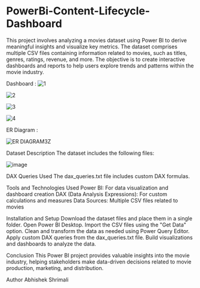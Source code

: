 # PowerBi-Content-Lifecycle-Dashboard
This project involves analyzing a movies dataset using Power BI to derive meaningful insights and visualize key metrics. The dataset comprises multiple CSV files containing information related to movies, such as titles, genres, ratings, revenue, and more. The objective is to create interactive dashboards and reports to help users explore trends and patterns within the movie industry.

Dashboard : ![1](https://github.com/user-attachments/assets/71fa2585-678b-47eb-81b6-d1cfa6379fe8)

![2](https://github.com/user-attachments/assets/a72e2b8f-b574-404f-b774-4cfc27aa70cb)

![3](https://github.com/user-attachments/assets/fe9b8f01-9d89-424e-8138-fd194a56a050)

![4](https://github.com/user-attachments/assets/56a0438b-b125-4129-97f5-3cb61ec0f9f3)




ER Diagram :

![ER DIAGRAM3Z](https://github.com/user-attachments/assets/4abc97d2-b256-4e7b-9563-50e405c28eb1)

 
Dataset Description
The dataset includes the following files:

![image](https://github.com/user-attachments/assets/ab1bd752-66eb-4a4e-9105-f4c4a8c5202e)

DAX Queries Used
The dax_queries.txt file includes custom DAX formulas.

Tools and Technologies Used
Power BI: For data visualization and dashboard creation
DAX (Data Analysis Expressions): For custom calculations and measures
Data Sources: Multiple CSV files related to movies

Installation and Setup
Download the dataset files and place them in a single folder.
Open Power BI Desktop.
Import the CSV files using the "Get Data" option.
Clean and transform the data as needed using Power Query Editor.
Apply custom DAX queries from the dax_queries.txt file.
Build visualizations and dashboards to analyze the data.


Conclusion
This Power BI project provides valuable insights into the movie industry, helping stakeholders make data-driven decisions related to movie production, marketing, and distribution.

Author
Abhishek Shrimali
